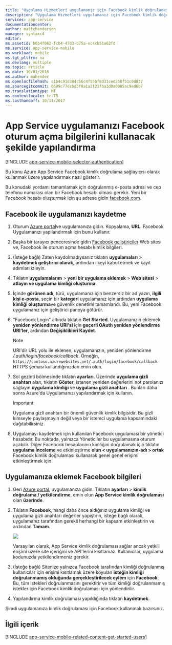 ```yaml
---
title: "Uygulama Hizmetleri uygulamanız için Facebook kimlik doğrulamasını yapılandırma"
description: "Uygulama Hizmetleri uygulamanız için Facebook kimlik doğrulaması yapılandırma konusunda bilgi edinin."
services: app-service
documentationcenter: 
author: mattchenderson
manager: syntaxc4
editor: 
ms.assetid: b6b4f062-fcb4-47b3-b75a-ec4cb51a62fd
ms.service: app-service-mobile
ms.workload: mobile
ms.tgt_pltfrm: na
ms.devlang: multiple
ms.topic: article
ms.date: 10/01/2016
ms.author: mahender
ms.openlocfilehash: c1b4c91d384c56c4f55bf8d31ced250f51c0d837
ms.sourcegitcommit: 6699c77dcbd5f8a1a2f21fba3d0a0005ac9ed6b7
ms.translationtype: MT
ms.contentlocale: tr-TR
ms.lasthandoff: 10/11/2017
---
```

# <a name="how-to-configure-your-app-service-application-to-use-facebook-login"></a>App Service uygulamanızı Facebook oturum açma bilgilerini kullanacak şekilde yapılandırma
[!INCLUDE [app-service-mobile-selector-authentication](../../includes/app-service-mobile-selector-authentication.md)]

Bu konu Azure App Service Facebook kimlik doğrulama sağlayıcısı olarak kullanmak üzere yapılandırmak nasıl gösterir.

Bu konudaki yordamı tamamlamak için doğrulanmış e-posta adresi ve cep telefonu numarası olan bir Facebook hesabı olması gerekir. Yeni bir Facebook hesabı oluşturmak için şu adrese gidin [facebook.com].

## <a name="register"></a>Facebook ile uygulamanızı kaydetme
1. Oturum [Azure portal]ve uygulamanıza gidin. Kopyalama, **URL**. Facebook Uygulamanızı yapılandırmak için bunu kullanır.
2. Başka bir tarayıcı penceresinde gidin [Facebook geliştiriciler] Web sitesi ve, Facebook ile oturum açma hesabı kimlik bilgileri.
3. (İsteğe bağlı) Zaten kaydolmadıysanız tıklatın **uygulamaları** > **kaydetmek geliştirici olarak**, ardından ilkeyi kabul etmek ve kayıt adımları izleyin.
4. Tıklatın **uygulamalarım** > **yeni bir uygulama eklemek** > **Web sitesi** > **atlayın ve uygulama kimliği oluşturma**. 
5. İçinde **görünen adı**, türü, uygulamanız için benzersiz bir ad yazın, **ilgili kişi e-posta**, seçin bir **kategori** uygulamanız için ardından **uygulama kimliği oluşturma**ve güvenlik denetimi tamamlandı. Bu, yeni Facebook uygulamanız için geliştirici panoya götürür.
6. "Facebook Login" altında tıklatın **Get Started**. Uygulamanızın eklemek **yeniden yönlendirme URI'si** için **geçerli OAuth yeniden yönlendirme URI'ler**, ardından **Değişiklikleri Kaydet**. 
   
   > [!NOTE]
   > URI'dir URL yolu ile eklenen, uygulamanızın, yeniden yönlendirme */.auth/login/facebook/callback*. Örneğin, `https://contoso.azurewebsites.net/.auth/login/facebook/callback`. HTTPS şeması kullandığınızdan emin olun.
   > 
   > 
7. Sol gezinti bölmesinde tıklatın **ayarları**. Üzerinde **uygulama gizli anahtarı** alan, tıklatın **Göster**, istenen yeniden değerlerini not parolanızı sağlayın **uygulama kimliği** ve **uygulama gizli anahtarı** . Bunları daha sonra Azure'da Uygulamanızı yapılandırmak için kullanın.
   
   > [!IMPORTANT]
   > Uygulama gizli anahtarı bir önemli güvenlik kimlik bilgisidir. Bu gizli kimseyle paylaşmayın değil veya bir istemci uygulama kapsamındaki dağıtabilirsiniz.
   > 
   > 
8. Uygulamayı kaydetmek için kullanılan Facebook uygulaması bir yönetici hesabıdır. Bu noktada, yalnızca Yöneticiler bu uygulamasına oturum açabilir. Diğer Facebook hesaplarının kimliğini doğrulamak için tıklatın **uygulama İnceleme** ve etkinleştirme **olun < uygulamanızın-adı > ortak** Facebook kimlik doğrulaması kullanarak genel genel erişimi etkinleştirmek için.

## <a name="secrets"></a>Uygulamanıza eklemek Facebook bilgileri
1. Geri [Azure portal], uygulamanıza gidin. Tıklatın **ayarları** > **kimlik doğrulama / yetkilendirme**, emin olun **App Service kimlik doğrulaması** olan **üzerinde**.
2. Tıklatın **Facebook**, hangi daha önce aldığınız uygulama kimliği ve uygulama gizli anahtarı değerler yapıştırın, isteğe bağlı olarak, uygulamanız tarafından gerekli herhangi bir kapsam etkinleştirin ve ardından **Tamam**.
   
    ![][0]
   
    Varsayılan olarak, App Service kimlik doğrulaması sağlar ancak yetkili erişimi üzere site içeriğini ve API'lerini kısıtlamaz. Kullanıcılar, uygulama kodunuzda yetkilendirmeniz gerekir.
3. (İsteğe bağlı) Sitenize yalnızca Facebook tarafından kimliği doğrulanmış kullanıcılar için erişimi kısıtlamak üzere koyulan **isteğin kimliği doğrulanmamış olduğunda gerçekleştirilecek eylem** için **Facebook**. Bu, tüm istekleri doğrulanmasını gerektirir ve tüm kimliği doğrulanmamış istekler için Facebook kimlik doğrulaması için yönlendirilir.
4. Yapılandırma kimlik doğrulaması yapıldığında tıklatın **kaydetmek**.

Şimdi uygulamanıza kimlik doğrulaması için Facebook kullanmak hazırsınız.

## <a name="related-content"></a>İlgili içerik
[!INCLUDE [app-service-mobile-related-content-get-started-users](../../includes/app-service-mobile-related-content-get-started-users.md)]

<!-- Images. -->
[0]: ./media/app-service-mobile-how-to-configure-facebook-authentication/mobile-app-facebook-settings.png

<!-- URLs. -->
[Facebook geliştiriciler]: http://go.microsoft.com/fwlink/p/?LinkId=268286
[facebook.com]: http://go.microsoft.com/fwlink/p/?LinkId=268285
[Get started with authentication]: /en-us/develop/mobile/tutorials/get-started-with-users-dotnet/
[Azure portal]: https://portal.azure.com/
